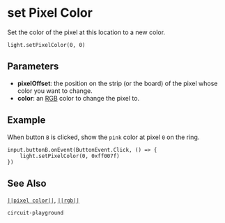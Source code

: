 # set Pixel Color

Set the color of the pixel at this location to a new color.

```sig
light.setPixelColor(0, 0)

```

## Parameters

* **pixelOffset**: the position on the strip (or the board) of the pixel whose color you want to change.
* **color**: an [RGB](/reference/light/rgb#rgbdesc) color to change the pixel to.

## Example

When button `B` is clicked, show the `pink` color at pixel `0` on the ring.

```blocks
input.buttonB.onEvent(ButtonEvent.Click, () => {
    light.setPixelColor(0, 0xff007f)
})
```

## See Also

[`||pixel color||`](/reference/light/pixel-color), [`||rgb||`](/reference/light/rgb)

```package
circuit-playground
```